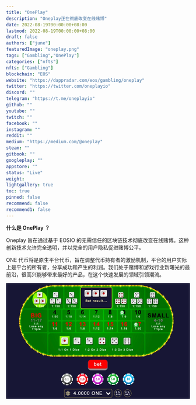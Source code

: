 ```yaml
---
title: "OnePlay"
description: "Oneplay正在彻底改变在线赌博"
date: 2022-08-19T00:00:00+08:00
lastmod: 2022-08-19T00:00:00+08:00
draft: false
authors: ["june"]
featuredImage: "oneplay.png"
tags: ["Gambling","OnePlay"]
categories: ["nfts"]
nfts: ["Gambling"]
blockchain: "EOS"
website: "https://dappradar.com/eos/gambling/oneplay"
twitter: "https://twitter.com/oneplayio"
discord: ""
telegram: "https://t.me/oneplayio"
github: ""
youtube: ""
twitch: ""
facebook: ""
instagram: ""
reddit: ""
medium: "https://medium.com/@oneplay"
steam: ""
gitbook: ""
googleplay: ""
appstore: ""
status: "Live"
weight: 
lightgallery: true
toc: true
pinned: false
recommend: false
recommend1: false
---
```


**什么是 OnePlay ？**

Oneplay 旨在通过基于 EOSIO 的无需信任的区块链技术彻底改变在线赌博。这种创新技术允许完全透明，并以完全的用户隐私促进赌博公平。

ONE 代币将是原生平台代币，旨在调整代币持有者的激励机制，平台的用户实际上是平台的所有者，分享成功和产生的利润。我们处于赌博和游戏行业新曙光的最前沿，很高兴能够带来最好的产品，在这个快速发展的领域引领潮流。

![Oneplay](23.png)


